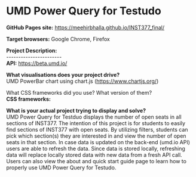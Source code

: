 # UMD Power Query for Testudo

**GitHub Pages site:** https://meehirbhalla.github.io/INST377_final/

**Target browsers:** Google Chrome, Firefox 

**Project Description:** </br>
----------------------- </br>
**API:** https://beta.umd.io/

**What visualisations does your project drive?** </br>
UMD PowerBar chart using chart.js (https://www.chartjs.org/)

What CSS frameworks did you use? What version of them? </br>
**CSS frameworks:**

**What is your actual project trying to display and solve?** </br>
UMD Power Query for Testduo displays the number of open seats in all sections of INST377. The intention of this project is for students to easily find sections of INST377 with open seats. By utilizing filters, students can pick which section(s) they are interested in and view the number of open seats in that section. In case data is updated on the back-end (umd.io API) users are able to refresh the data. Since data is stored locally, refreshing data will replace locally stored data with new data from a fresh API call. Users can also view the about and quick start guide page to learn how to properly use UMD Power Query for Testudo.
